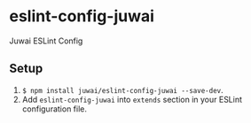 # eslint-config-juwai

Juwai ESLint Config

## Setup

1. `$ npm install juwai/eslint-config-juwai --save-dev`.
2. Add `eslint-config-juwai` into `extends` section in your ESLint configuration file.
